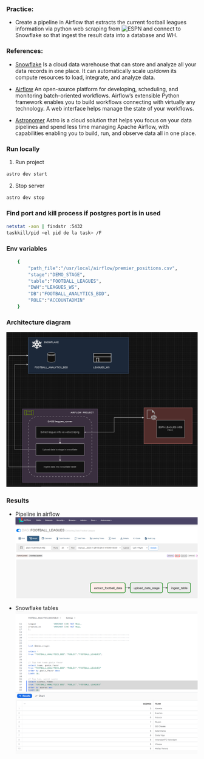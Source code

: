 
### Practice:

- Create a pipeline in Airflow that extracts the current football leagues information via python web scraping from ![ESPN](https://www.espn.com.co/) and connect to Snowflake so that ingest the result data into a database and WH.

### References:

- [Snowflake](https://www.mparticle.com/blog/how-does-snowflake-work/)
Is a cloud data warehouse that can store and analyze all your data records in one place. It can automatically scale up/down its compute resources to load, integrate, and analyze data.

- [Airflow](https://airflow.apache.org/docs/apache-airflow/stable/index.html#why-airflow)
An open-source platform for developing, scheduling, and monitoring batch-oriented workflows. Airflow’s extensible Python framework enables you to build workflows connecting with virtually any technology. A web interface helps manage the state of your workflows.

- [Astronomer](https://docs.astronomer.io/astro)
Astro is a cloud solution that helps you focus on your data pipelines and spend less time managing Apache Airflow, with capabilities enabling you to build, run, and observe data all in one place.

### Run locally

1. Run project
```sh
astro dev start
```

2. Stop server
```sh
astro dev stop
```
### Find port and kill process if postgres port is in used
```sh
netstat -aon | findstr :5432
taskkill/pid <el pid de la task> /F
```

### Env variables

```sh
	{
        "path_file":"/usr/local/airflow/premier_positions.csv",
        "stage":"DEMO_STAGE",
        "table":"FOOTBALL_LEAGUES",
        "DWH":"LEAGUES_WS",
        "DB":"FOOTBALL_ANALYTICS_BDD",
        "ROLE":"ACCOUNTADMIN"
    }
```

### Architecture diagram
![Alt text](./resources/diagram.png)



### Results

- Pipeline in airflow
![Alt text](./resources/airflow_result.png)


- Snowflake tables
![Alt text](./resources/snowflake_result.png)